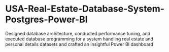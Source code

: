 # USA-Real-Estate-Database-System-Postgres-Power-BI
Designed database architecture, conducted performance tuning, and executed database programming for a system handling real estate and personal details datasets and crafted an insightful Power BI dashboard
